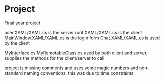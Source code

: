# Project
Final year project

user.XAML/XAML.cs is the server
root.XAML/XAML.cs is the client
MainWindow.XAML/XAML.cs is the login form
Chat.XAML/XAML.cs is used by the client

MyInterface.cs
MyRemotableClass.cs  used by both client and server, supplies the methods for the client/server to call

project is missing comments and uses some magic numbers and non-standard naming conventions, this was due to time constraints
